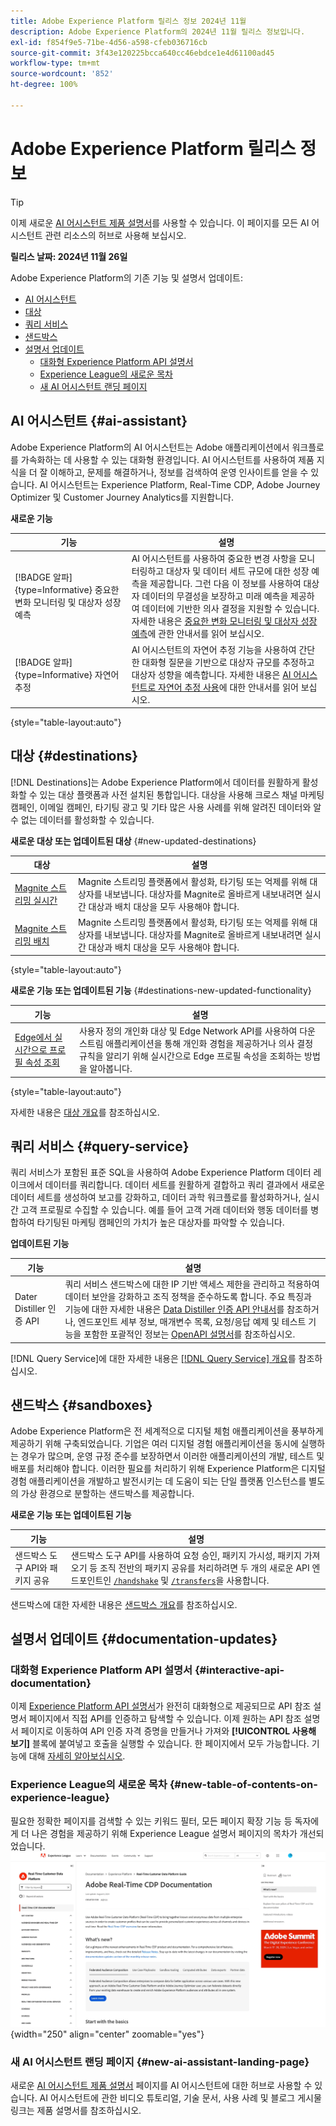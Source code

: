 ```yaml
---
title: Adobe Experience Platform 릴리스 정보 2024년 11월
description: Adobe Experience Platform의 2024년 11월 릴리스 정보입니다.
exl-id: f854f9e5-71be-4d56-a598-cfeb036716cb
source-git-commit: 3f43e120225bcca640cc46ebdce1e4d61100ad45
workflow-type: tm+mt
source-wordcount: '852'
ht-degree: 100%

---
```


# Adobe Experience Platform 릴리스 정보

>[!TIP]
>
>이제 새로운 [AI 어시스턴트 제품 설명서](../../ai-assistant/landing.md)를 사용할 수 있습니다. 이 페이지를 모든 AI 어시스턴트 관련 리소스의 허브로 사용해 보십시오.

**릴리스 날짜: 2024년 11월 26일**

Adobe Experience Platform의 기존 기능 및 설명서 업데이트:

- [AI 어시스턴트](#ai-assistant)
- [대상](#destinations)
- [쿼리 서비스](#query-service)
- [샌드박스](#sandboxes)
- [설명서 업데이트](#documentation-updates)
   - [대화형 Experience Platform API 설명서](#interactive-experience-platform-api-documentation)
   - [Experience League의 새로운 목차](#new-table-of-contents-on-experience-league)
   - [새 AI 어시스턴트 랜딩 페이지](#new-ai-assistant-landing-page)

## AI 어시스턴트 {#ai-assistant}

Adobe Experience Platform의 AI 어시스턴트는 Adobe 애플리케이션에서 워크플로를 가속화하는 데 사용할 수 있는 대화형 환경입니다. AI 어시스턴트를 사용하여 제품 지식을 더 잘 이해하고, 문제를 해결하거나, 정보를 검색하여 운영 인사이트를 얻을 수 있습니다. AI 어시스턴트는 Experience Platform, Real-Time CDP, Adobe Journey Optimizer 및 Customer Journey Analytics를 지원합니다.

**새로운 기능**

| 기능 | 설명 |
| --- | --- |
| [!BADGE 알파]{type=Informative} 중요한 변화 모니터링 및 대상자 성장 예측 | AI 어시스턴트를 사용하여 중요한 변경 사항을 모니터링하고 대상자 및 데이터 세트 규모에 대한 성장 예측을 제공합니다. 그런 다음 이 정보를 사용하여 대상자 데이터의 무결성을 보장하고 미래 예측을 제공하여 데이터에 기반한 의사 결정을 지원할 수 있습니다. 자세한 내용은 [중요한 변화 모니터링 및 대상자 성장 예측](../../ai-assistant/new-features/audience-forecasting.md)에 관한 안내서를 읽어 보십시오. |
| [!BADGE 알파]{type=Informative} 자연어 추정 | AI 어시스턴트의 자연어 추정 기능을 사용하여 간단한 대화형 질문을 기반으로 대상자 규모를 추정하고 대상자 성향을 예측합니다. 자세한 내용은 [AI 어시스턴트로 자연어 추정 사용](../../ai-assistant/new-features/natural-language.md)에 대한 안내서를 읽어 보십시오. |

{style="table-layout:auto"}

## 대상 {#destinations}

[!DNL Destinations]는 Adobe Experience Platform에서 데이터를 원활하게 활성화할 수 있는 대상 플랫폼과 사전 설치된 통합입니다. 대상을 사용해 크로스 채널 마케팅 캠페인, 이메일 캠페인, 타기팅 광고 및 기타 많은 사용 사례를 위해 알려진 데이터와 알 수 없는 데이터를 활성화할 수 있습니다.

**새로운 대상 또는 업데이트된 대상** {#new-updated-destinations}

| 대상 | 설명 |
| --- | --- |
| [Magnite 스트리밍 실시간](/help/destinations/catalog/advertising/magnite-streaming.md) | Magnite 스트리밍 플랫폼에서 활성화, 타기팅 또는 억제를 위해 대상자를 내보냅니다. 대상자를 Magnite로 올바르게 내보내려면 실시간 대상과 배치 대상을 모두 사용해야 합니다. |
| [Magnite 스트리밍 배치](/help/destinations/catalog/advertising/magnite-batch.md) | Magnite 스트리밍 플랫폼에서 활성화, 타기팅 또는 억제를 위해 대상자를 내보냅니다. 대상자를 Magnite로 올바르게 내보내려면 실시간 대상과 배치 대상을 모두 사용해야 합니다. |

{style="table-layout:auto"}

**새로운 기능 또는 업데이트된 기능** {#destinations-new-updated-functionality}

| 기능 | 설명 |
| --- | --- |
| [Edge에서 실시간으로 프로필 속성 조회](/help/destinations/ui/activate-edge-profile-lookup.md) | 사용자 정의 개인화 대상 및 Edge Network API를 사용하여 다운스트림 애플리케이션을 통해 개인화 경험을 제공하거나 의사 결정 규칙을 알리기 위해 실시간으로 Edge 프로필 속성을 조회하는 방법을 알아봅니다. |

{style="table-layout:auto"}

자세한 내용은 [대상 개요](../../destinations/home.md)를 참조하십시오.

## 쿼리 서비스 {#query-service}

쿼리 서비스가 포함된 표준 SQL을 사용하여 Adobe Experience Platform 데이터 레이크에서 데이터를 쿼리합니다. 데이터 세트를 원활하게 결합하고 쿼리 결과에서 새로운 데이터 세트를 생성하여 보고를 강화하고, 데이터 과학 워크플로를 활성화하거나, 실시간 고객 프로필로 수집할 수 있습니다. 예를 들어 고객 거래 데이터와 행동 데이터를 병합하여 타기팅된 마케팅 캠페인의 가치가 높은 대상자를 파악할 수 있습니다.

**업데이트된 기능**

| 기능 | 설명 |
| --- | --- |
| Dater Distiller 인증 API | 쿼리 서비스 샌드박스에 대한 IP 기반 액세스 제한을 관리하고 적용하여 데이터 보안을 강화하고 조직 정책을 준수하도록 합니다. 주요 특징과 기능에 대한 자세한 내용은 [Data Distiller 인증 API 안내서](../../query-service/auth-api/overview.md)를 참조하거나, 엔드포인트 세부 정보, 매개변수 목록, 요청/응답 예제 및 테스트 기능을 포함한 포괄적인 정보는 [OpenAPI 설명서](https://developer.adobe.com/experience-platform-apis/references/data-distiller-auth/)를 참조하십시오. |

[!DNL Query Service]에 대한 자세한 내용은 [[!DNL Query Service] 개요](../../query-service/home.md)를 참조하십시오.

## 샌드박스 {#sandboxes}

Adobe Experience Platform은 전 세계적으로 디지털 체험 애플리케이션을 풍부하게 제공하기 위해 구축되었습니다. 기업은 여러 디지털 경험 애플리케이션을 동시에 실행하는 경우가 많으며, 운영 규정 준수를 보장하면서 이러한 애플리케이션의 개발, 테스트 및 배포를 처리해야 합니다. 이러한 필요를 처리하기 위해 Experience Platform은 디지털 경험 애플리케이션을 개발하고 발전시키는 데 도움이 되는 단일 플랫폼 인스턴스를 별도의 가상 환경으로 분할하는 샌드박스를 제공합니다.

**새로운 기능 또는 업데이트된 기능**

| 기능 | 설명 |
| --- | --- |
| 샌드박스 도구 API와 패키지 공유 | 샌드박스 도구 API를 사용하여 요청 승인, 패키지 가시성, 패키지 가져오기 등 조직 전반의 패키지 공유를 처리하려면 두 개의 새로운 API 엔드포인트인 [`/handshake`](../../sandboxes/sandbox-tooling-api/packages.md#org-linking) 및 [`/transfers`](../../sandboxes/sandbox-tooling-api/packages.md#transfer-packages)을 사용합니다. |

샌드박스에 대한 자세한 내용은 [샌드박스 개요](../../sandboxes/home.md)를 참조하십시오.

## 설명서 업데이트 {#documentation-updates}

### 대화형 Experience Platform API 설명서 {#interactive-api-documentation}

이제 [Experience Platform API 설명서](https://developer.adobe.com/experience-platform-apis/)가 완전히 대화형으로 제공되므로 API 참조 설명서 페이지에서 직접 API를 인증하고 탐색할 수 있습니다. 이제 원하는 API 참조 설명서 페이지로 이동하여 API 인증 자격 증명을 만들거나 가져와 **[!UICONTROL 사용해 보기]** 블록에 붙여넣고 호출을 실행할 수 있습니다. 한 페이지에서 모두 가능합니다. 기능에 대해 [자세히 알아보십시오](/help/landing/api-authentication.md#get-credentials-functionality).

### Experience League의 새로운 목차 {#new-table-of-contents-on-experience-league}

필요한 정확한 페이지를 검색할 수 있는 키워드 필터, 모든 페이지 확장 기능 등 독자에게 더 나은 경험을 제공하기 위해 Experience League 설명서 페이지의 목차가 개선되었습니다. <br> ![키워드 필터와 모든 페이지 확장 기능을 포함한 새로운 목차 환경.](../2024/assets/november/new-toc-experience.gif "키워드 필터와 모든 페이지 확장 기능을 포함한 새로운 목차 환경."){width="250" align="center" zoomable="yes"}

### 새 AI 어시스턴트 랜딩 페이지 {#new-ai-assistant-landing-page}

새로운 [AI 어시스턴트 제품 설명서](../../ai-assistant/landing.md) 페이지를 AI 어시스턴트에 대한 허브로 사용할 수 있습니다. AI 어시스턴트에 관한 비디오 튜토리얼, 기술 문서, 사용 사례 및 블로그 게시물 링크는 제품 설명서를 참조하십시오.